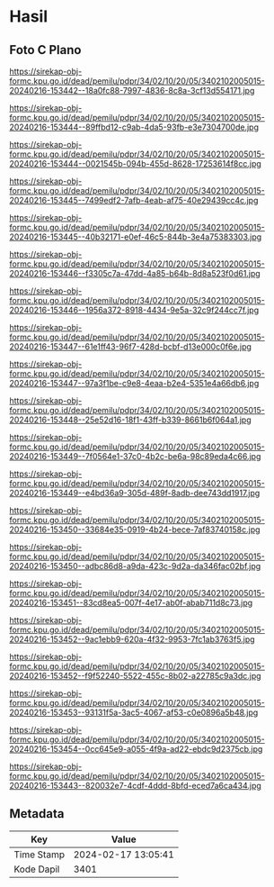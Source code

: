 # Hasil

## Foto C Plano

https://sirekap-obj-formc.kpu.go.id/dead/pemilu/pdpr/34/02/10/20/05/3402102005015-20240216-153442--18a0fc88-7997-4836-8c8a-3cf13d554171.jpg

https://sirekap-obj-formc.kpu.go.id/dead/pemilu/pdpr/34/02/10/20/05/3402102005015-20240216-153444--89ffbd12-c9ab-4da5-93fb-e3e7304700de.jpg

https://sirekap-obj-formc.kpu.go.id/dead/pemilu/pdpr/34/02/10/20/05/3402102005015-20240216-153444--0021545b-094b-455d-8628-17253614f8cc.jpg

https://sirekap-obj-formc.kpu.go.id/dead/pemilu/pdpr/34/02/10/20/05/3402102005015-20240216-153445--7499edf2-7afb-4eab-af75-40e29439cc4c.jpg

https://sirekap-obj-formc.kpu.go.id/dead/pemilu/pdpr/34/02/10/20/05/3402102005015-20240216-153445--40b32171-e0ef-46c5-844b-3e4a75383303.jpg

https://sirekap-obj-formc.kpu.go.id/dead/pemilu/pdpr/34/02/10/20/05/3402102005015-20240216-153446--f3305c7a-47dd-4a85-b64b-8d8a523f0d61.jpg

https://sirekap-obj-formc.kpu.go.id/dead/pemilu/pdpr/34/02/10/20/05/3402102005015-20240216-153446--1956a372-8918-4434-9e5a-32c9f244cc7f.jpg

https://sirekap-obj-formc.kpu.go.id/dead/pemilu/pdpr/34/02/10/20/05/3402102005015-20240216-153447--61e1ff43-96f7-428d-bcbf-d13e000c0f6e.jpg

https://sirekap-obj-formc.kpu.go.id/dead/pemilu/pdpr/34/02/10/20/05/3402102005015-20240216-153447--97a3f1be-c9e8-4eaa-b2e4-5351e4a66db6.jpg

https://sirekap-obj-formc.kpu.go.id/dead/pemilu/pdpr/34/02/10/20/05/3402102005015-20240216-153448--25e52d16-18f1-43ff-b339-8661b6f064a1.jpg

https://sirekap-obj-formc.kpu.go.id/dead/pemilu/pdpr/34/02/10/20/05/3402102005015-20240216-153449--7f0564e1-37c0-4b2c-be6a-98c89eda4c66.jpg

https://sirekap-obj-formc.kpu.go.id/dead/pemilu/pdpr/34/02/10/20/05/3402102005015-20240216-153449--e4bd36a9-305d-489f-8adb-dee743dd1917.jpg

https://sirekap-obj-formc.kpu.go.id/dead/pemilu/pdpr/34/02/10/20/05/3402102005015-20240216-153450--33684e35-0919-4b24-bece-7af83740158c.jpg

https://sirekap-obj-formc.kpu.go.id/dead/pemilu/pdpr/34/02/10/20/05/3402102005015-20240216-153450--adbc86d8-a9da-423c-9d2a-da346fac02bf.jpg

https://sirekap-obj-formc.kpu.go.id/dead/pemilu/pdpr/34/02/10/20/05/3402102005015-20240216-153451--83cd8ea5-007f-4e17-ab0f-abab711d8c73.jpg

https://sirekap-obj-formc.kpu.go.id/dead/pemilu/pdpr/34/02/10/20/05/3402102005015-20240216-153452--9ac1ebb9-620a-4f32-9953-7fc1ab3763f5.jpg

https://sirekap-obj-formc.kpu.go.id/dead/pemilu/pdpr/34/02/10/20/05/3402102005015-20240216-153452--f9f52240-5522-455c-8b02-a22785c9a3dc.jpg

https://sirekap-obj-formc.kpu.go.id/dead/pemilu/pdpr/34/02/10/20/05/3402102005015-20240216-153453--93131f5a-3ac5-4067-af53-c0e0896a5b48.jpg

https://sirekap-obj-formc.kpu.go.id/dead/pemilu/pdpr/34/02/10/20/05/3402102005015-20240216-153454--0cc645e9-a055-4f9a-ad22-ebdc9d2375cb.jpg

https://sirekap-obj-formc.kpu.go.id/dead/pemilu/pdpr/34/02/10/20/05/3402102005015-20240216-153443--820032e7-4cdf-4ddd-8bfd-eced7a6ca434.jpg


## Metadata

| Key        | Value               |
| ---------- | ------------------- |
| Time Stamp | 2024-02-17 13:05:41 |
| Kode Dapil | 3401                |



